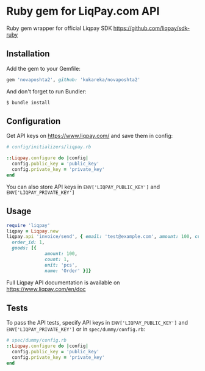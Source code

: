 # Ruby gem for LiqPay.com API

Ruby gem wrapper for official Liqpay SDK https://github.com/liqpay/sdk-ruby

## Installation

Add the gem to your Gemfile:

```ruby
gem 'novaposhta2', github: 'kukareka/novaposhta2'
```

And don't forget to run Bundler:

```shell
$ bundle install
```

## Configuration

Get API keys on https://www.liqpay.com/ and save them in config:
 
```ruby
# config/initializers/liqpay.rb

::Liqpay.configure do |config|
  config.public_key = 'public_key'
  config.private_key = 'private_key'
end
```

You can also store API keys in `ENV['LIQPAY_PUBLIC_KEY']` and `ENV['LIQPAY_PRIVATE_KEY']`

## Usage

```ruby
require 'liqpay'
liqpay = Liqpay.new
liqpay.api 'invoice/send', { email: 'test@example.com', amount: 100, currency: 'UAH',
  order_id: 1,
  goods: [{
              amount: 100,
              count: 1,
              unit: 'pcs',
              name: 'Order' }]}
```

Full Liqpay API documentation is available on https://www.liqpay.com/en/doc

## Tests

To pass the API tests, specify API keys in `ENV['LIQPAY_PUBLIC_KEY']` and `ENV['LIQPAY_PRIVATE_KEY']`
or in `spec/dummy/config.rb`:

```ruby
# spec/dummy/config.rb
::Liqpay.configure do |config|
  config.public_key = 'public_key'
  config.private_key = 'private_key'
end
```





